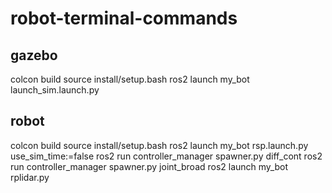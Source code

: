 # robot-terminal-commands

## gazebo
colcon build
source install/setup.bash
ros2 launch my_bot launch_sim.launch.py

## robot
colcon build
source install/setup.bash
ros2 launch my_bot rsp.launch.py use_sim_time:=false
ros2 run controller_manager spawner.py diff_cont
ros2 run controller_manager spawner.py joint_broad
ros2 launch my_bot rplidar.py

